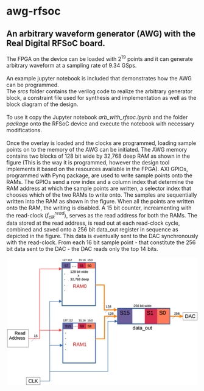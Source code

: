 # awg-rfsoc
## An arbitrary waveform generator (AWG) with the Real Digital RFSoC board.<br>

The FPGA on the device can be loaded with $2^{19}$ points and it can generate arbitrary waveform at a sampling rate of 9.34 GSps.<br><br>
An example jupyter notebook is included that demonstrates how the AWG can be programmed.<br>
The <i>srcs</i> folder contains the verilog code to realize the arbitrary generator block, a constraint file used for synthesis and implementation as well as the block diagram of the design.<br><br>
To use it copy the Jupyter notebook <i>arb_with_rfsoc.ipynb</i> and the folder <i>package</i> onto the RFSoC device and execute the notebook with necessary modifications.<br><br>
Once the overlay is loaded and the clocks are programmed, loading sample points on to the memory of the AWG can be initiated. The AWG memory contains two blocks of 128 bit wide by 32,768 deep RAM as shown in the figure (This is the way it is programmed, however the design tool implements it based on the resources available in the FPGA). AXI GPIOs, programmed with Pynq package, are used to write sample points onto the RAMs. The GPIOs send a row index and a column index that determine the RAM address at which the sample points are written, a selector index that chooses which of the two RAMs to write onto. The samples are sequentially written into the RAM as shown in the figure. When all the points are written onto the RAM, the writing is disabled. A 15 bit counter, increamenting with the read-clock ($f_{clk}^{read}$), serves as the read address for both the RAMs. The data stored at the read address, is read out at each read-clock cycle, combined and saved onto a 256 bit data_out register in sequence as depicted in the figure. This data is eventually sent to the DAC synchronously with the read-clock. From each 16 bit sample point - that constitute the 256 bit data sent to the DAC - the DAC reads only the top 14 bits. 

<div align="center">
   <img src="assets/impl_1.png" alt="My Image" width="500"> 
</div>


